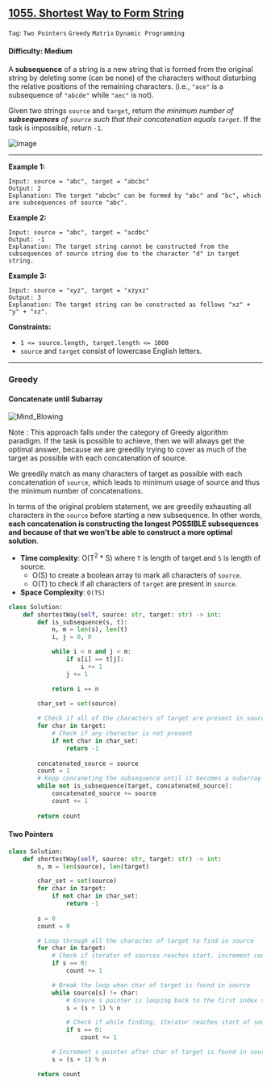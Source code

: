 ## [1055. Shortest Way to Form String](https://leetcode.com/problems/shortest-way-to-form-string/)

```Tag```: ```Two Pointers``` ```Greedy``` ```Matrix``` ```Dynamic Programming```

#### Difficulty: Medium

A __subsequence__ of a string is a new string that is formed from the original string by deleting some (can be none) of the characters without disturbing the relative positions of the remaining characters. (i.e., ```"ace"``` is a subsequence of ```"abcde"``` while ```"aec"``` is not).

Given two strings ```source``` and ```target```, return _the minimum number of __subsequences__ of ```source``` such that their concatenation equals ```target```_. If the task is impossible, return ```-1```.

![image](https://user-images.githubusercontent.com/35042430/224107689-43e27f6e-cdc9-4b0b-90ff-7ca65071405b.png)

---

__Example 1:__
```
Input: source = "abc", target = "abcbc"
Output: 2
Explanation: The target "abcbc" can be formed by "abc" and "bc", which are subsequences of source "abc".
```

__Example 2:__
```
Input: source = "abc", target = "acdbc"
Output: -1
Explanation: The target string cannot be constructed from the subsequences of source string due to the character "d" in target string.
```

__Example 3:__
```
Input: source = "xyz", target = "xzyxz"
Output: 3
Explanation: The target string can be constructed as follows "xz" + "y" + "xz".
```

__Constraints:__

- ```1 <= source.length, target.length <= 1000```
- ```source``` and ```target``` consist of lowercase English letters.

---

### Greedy

#### Concatenate until Subarray

![Mind_Blowing](https://media.tenor.com/tvFWFDXRrmMAAAAd/blow-mind-mind-blown.gif)

Note : This approach falls under the category of Greedy algorithm paradigm. If the task is possible to achieve, then we will always get the optimal answer, because we are greedily trying to cover as much of the target as possible with each concatenation of source.

We greedily match as many characters of target as possible with each concatenation of ```source```, which leads to minimum usage of source and thus the minimum number of concatenations.

In terms of the original problem statement, we are greedily exhausting all characters in the ```source``` before starting a new subsequence. In other words, __each concatenation is constructing the longest POSSIBLE subsequences and because of that we won't be able to construct a more optimal solution__.

- __Time complexity__: O(T<sup>2</sup> * S) where ```T``` is length of target and ```S``` is length of source.
    - O(S) to create a boolean array to mark all characters of ```source```.
    - O(T) to check if all characters of ```target``` are present in ```source```.
- __Space Complexity__: ```O(TS)```

```Python
class Solution:
    def shortestWay(self, source: str, target: str) -> int:
        def is_subsequence(s, t):
            n, m = len(s), len(t)
            i, j = 0, 0

            while i < n and j < m:
                if s[i] == t[j]:
                    i += 1
                j += 1

            return i == n
        
        char_set = set(source)

        # Check if all of the characters of target are present in source
        for char in target:
            # Check if any character is not present
            if not char in char_set:
                return -1
        
        concatenated_source = source
        count = 1
        # Kepp concaneting the subsequence until it becomes a subarray
        while not is_subsequence(target, concatenated_source):
            concatenated_source += source
            count += 1
        
        return count
```

#### Two Pointers

```Python
class Solution:
    def shortestWay(self, source: str, target: str) -> int:
        n, m = len(source), len(target)

        char_set = set(source)
        for char in target:
            if not char in char_set:
                return -1
            
        s = 0
        count = 0

        # Loop through all the character of target to find in source
        for char in target:
            # Check if iterator of sources reaches start, increment count
            if s == 0:
                count += 1

            # Break the loop when char of target is found in source
            while source[s] != char:
                # Ensure s pointer is looping back to the first index source
                s = (s + 1) % n

                # Check if while finding, iterator reaches start of source again, increment count
                if s == 0:
                    count += 1

            # Increment s pointer after char of target is found in source, but ensure s pointer is looping back to the first index source
            s = (s + 1) % n

        return count
```
